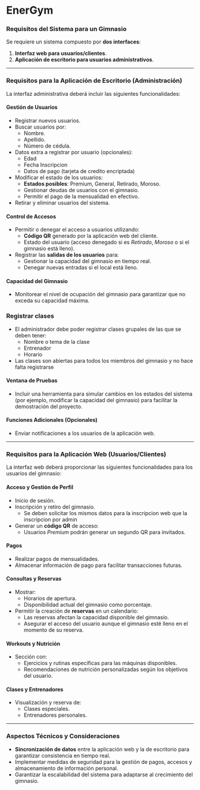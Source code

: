 # EnerGym
### Requisitos del Sistema para un Gimnasio

Se requiere un sistema compuesto por **dos interfaces**:  
1. **Interfaz web para usuarios/clientes**.  
2. **Aplicación de escritorio para usuarios administrativos**.

---

### **Requisitos para la Aplicación de Escritorio (Administración)**

La interfaz administrativa deberá incluir las siguientes funcionalidades:

#### **Gestión de Usuarios**
- Registrar nuevos usuarios.
- Buscar usuarios por:
  - Nombre.
  - Apellido.
  - Número de cédula.
- Datos extra a registrar por usuario (opcionales):
  - Edad
  - Fecha Inscripcion
  - Datos de pago (tarjeta de credito encriptada)
- Modificar el estado de los usuarios:
  - **Estados posibles**: Premium, General, Retirado, Moroso.
  - Gestionar deudas de usuarios con el gimnasio.
  - Permitir el pago de la mensualidad en efectivo.
- Retirar y eliminar usuarios del sistema.

#### **Control de Accesos**
- Permitir o denegar el acceso a usuarios utilizando:
  - **Código QR** generado por la aplicación web del cliente.
  - Estado del usuario (acceso denegado si es *Retirado*, *Moroso* o si el gimnasio está lleno).  
- Registrar las **salidas de los usuarios** para:
  - Gestionar la capacidad del gimnasio en tiempo real.
  - Denegar nuevas entradas si el local está lleno.

#### **Capacidad del Gimnasio**
- Monitorear el nivel de ocupación del gimnasio para garantizar que no exceda su capacidad máxima.

### **Registrar clases**
- El administrador debe poder registrar clases grupales de las que se deben tener:
  - Nombre o tema de la clase
  - Entrenador
  - Horario
- Las clases son abiertas para todos los miembros del gimnasio y no hace falta registrarse

#### **Ventana de Pruebas**
- Incluir una herramienta para simular cambios en los estados del sistema (por ejemplo, modificar la capacidad del gimnasio) para facilitar la demostración del proyecto.

#### **Funciones Adicionales (Opcionales)**
- Enviar notificaciones a los usuarios de la aplicación web.

---

### **Requisitos para la Aplicación Web (Usuarios/Clientes)**

La interfaz web deberá proporcionar las siguientes funcionalidades para los usuarios del gimnasio:

#### **Acceso y Gestión de Perfil**
- Inicio de sesión.
- Inscripción y retiro del gimnasio.
  - Se deben solicitar los mismos datos para la inscripcion web que la inscripcion por admin
- Generar un **código QR** de acceso:
  - Usuarios *Premium* podrán generar un segundo QR para invitados.

#### **Pagos**
- Realizar pagos de mensualidades.
- Almacenar información de pago para facilitar transacciones futuras.

#### **Consultas y Reservas**
- Mostrar:
  - Horarios de apertura.
  - Disponibilidad actual del gimnasio como porcentaje.
- Permitir la creación de **reservas** en un calendario:
  - Las reservas afectan la capacidad disponible del gimnasio.
  - Asegurar el acceso del usuario aunque el gimnasio esté lleno en el momento de su reserva.

#### **Workouts y Nutrición**
- Sección con:
  - Ejercicios y rutinas específicas para las máquinas disponibles.
  - Recomendaciones de nutrición personalizadas según los objetivos del usuario.

#### **Clases y Entrenadores**
- Visualización y reserva de:
  - Clases especiales.
  - Entrenadores personales.

---

### **Aspectos Técnicos y Consideraciones**
- **Sincronización de datos** entre la aplicación web y la de escritorio para garantizar consistencia en tiempo real.
- Implementar medidas de seguridad para la gestión de pagos, accesos y almacenamiento de información personal.
- Garantizar la escalabilidad del sistema para adaptarse al crecimiento del gimnasio.
